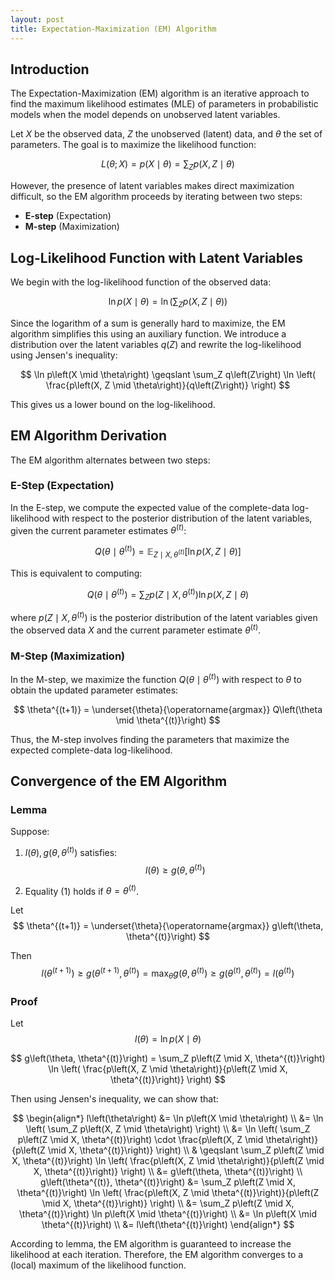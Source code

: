 ```yaml
---
layout: post
title: Expectation-Maximization (EM) Algorithm
---
```


## Introduction
The Expectation-Maximization (EM) algorithm is an iterative approach to find the maximum likelihood estimates (MLE) of parameters in probabilistic models when the model depends on unobserved latent variables.

Let $X$ be the observed data, $Z$ the unobserved (latent) data, and $\theta$ the set of parameters. The goal is to maximize the likelihood function:

$$
L\left(\theta; X\right) = p\left(X \mid \theta\right) = \sum_Z p\left(X, Z \mid \theta\right)
$$

However, the presence of latent variables makes direct maximization difficult, so the EM algorithm proceeds by iterating between two steps:
- **E-step** (Expectation)
- **M-step** (Maximization)

## Log-Likelihood Function with Latent Variables
We begin with the log-likelihood function of the observed data:

$$
\ln p\left(X \mid \theta\right) = \ln \left( \sum_Z p\left(X, Z \mid \theta\right) \right)
$$

Since the logarithm of a sum is generally hard to maximize, the EM algorithm simplifies this using an auxiliary function. We introduce a distribution over the latent variables $q\left(Z\right)$ and rewrite the log-likelihood using Jensen's inequality:

$$
\ln p\left(X \mid \theta\right) \geqslant \sum_Z q\left(Z\right) \ln \left( \frac{p\left(X, Z \mid \theta\right)}{q\left(Z\right)} \right)
$$

This gives us a lower bound on the log-likelihood.

## EM Algorithm Derivation
The EM algorithm alternates between two steps:

### E-Step (Expectation)
In the E-step, we compute the expected value of the complete-data log-likelihood with respect to the posterior distribution of the latent variables, given the current parameter estimates $\theta^{(t)}$:

$$
Q\left(\theta \mid \theta^{(t)}\right) = \mathbb{E}_{Z \mid X, \theta^{(t)}} \left[ \ln p\left(X, Z \mid \theta\right) \right]
$$

This is equivalent to computing:

$$
Q\left(\theta \mid \theta^{(t)}\right) = \sum_Z p\left(Z \mid X, \theta^{(t)}\right) \ln p\left(X, Z \mid \theta\right)
$$

where $p\left(Z \mid X, \theta^{(t)}\right)$ is the posterior distribution of the latent variables given the observed data $X$ and the current parameter estimate $\theta^{(t)}$.

### M-Step (Maximization)
In the M-step, we maximize the function $Q\left(\theta \mid \theta^{(t)}\right)$ with respect to $\theta$ to obtain the updated parameter estimates:

$$
\theta^{(t+1)} = \underset{\theta}{\operatorname{argmax}} Q\left(\theta \mid \theta^{(t)}\right)
$$

Thus, the M-step involves finding the parameters that maximize the expected complete-data log-likelihood.

## Convergence of the EM Algorithm
### Lemma
Suppose:

1. $l\left(\theta\right), g\left(\theta, \theta^{(t)}\right)$ satisfies:
$$
    l\left(\theta\right) \geqslant g\left(\theta, \theta^{(t)}\right) \tag {1}
$$

2. Equality (1) holds if $\theta = \theta^{(t)}$.

Let
$$
\theta^{(t+1)} = \underset{\theta}{\operatorname{argmax}} g\left(\theta, \theta^{(t)}\right)
$$

Then
$$
l\left(\theta^{(t+1)}\right) \geqslant g\left(\theta^{(t+1)}, \theta^{(t)}\right) = \max _\theta g\left(\theta, \theta^{(t)}\right) \geqslant g\left(\theta^{(t)}, \theta^{(t)}\right) = l\left(\theta^{(t)}\right)
$$

### Proof

Let
$$
l\left(\theta\right) = \ln p\left(X \mid \theta\right)
$$

$$
g\left(\theta, \theta^{(t)}\right) = \sum_Z p\left(Z \mid X, \theta^{(t)}\right) \ln \left( \frac{p\left(X, Z \mid \theta\right)}{p\left(Z \mid X, \theta^{(t)}\right)} \right)
$$

Then using Jensen's inequality, we can show that:

$$
\begin{align*}
l\left(\theta\right) &= \ln p\left(X \mid \theta\right) \\
&= \ln \left( \sum_Z p\left(X, Z \mid \theta\right) \right) \\
&= \ln \left( \sum_Z p\left(Z \mid X, \theta^{(t)}\right) \cdot \frac{p\left(X, Z \mid \theta\right)}{p\left(Z \mid X, \theta^{(t)}\right)} \right) \\
& \geqslant \sum_Z p\left(Z \mid X, \theta^{(t)}\right) \ln \left( \frac{p\left(X, Z \mid \theta\right)}{p\left(Z \mid X, \theta^{(t)}\right)} \right) \\
&= g\left(\theta, \theta^{(t)}\right) \\
g\left(\theta^{(t)}, \theta^{(t)}\right)
&= \sum_Z p\left(Z \mid X, \theta^{(t)}\right) \ln \left( \frac{p\left(X, Z \mid \theta^{(t)}\right)}{p\left(Z \mid X, \theta^{(t)}\right)} \right) \\
&= \sum_Z p\left(Z \mid X, \theta^{(t)}\right) \ln p\left(X \mid \theta^{(t)}\right) \\
&= \ln p\left(X \mid \theta^{(t)}\right) \\
&= l\left(\theta^{(t)}\right)
\end{align*}
$$

According to lemma, the EM algorithm is guaranteed to increase the likelihood at each iteration. Therefore, the EM algorithm converges to a (local) maximum of the likelihood function.
